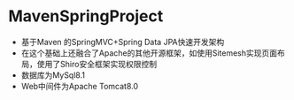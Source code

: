 # MavenSpringProject

- 基于Maven 的SpringMVC+Spring Data JPA快速开发架构
- 在这个基础上还融合了Apache的其他开源框架，如使用Sitemesh实现页面布局，使用了Shiro安全框架实现权限控制
- 数据库为MySql8.1
- Web中间件为Apache Tomcat8.0